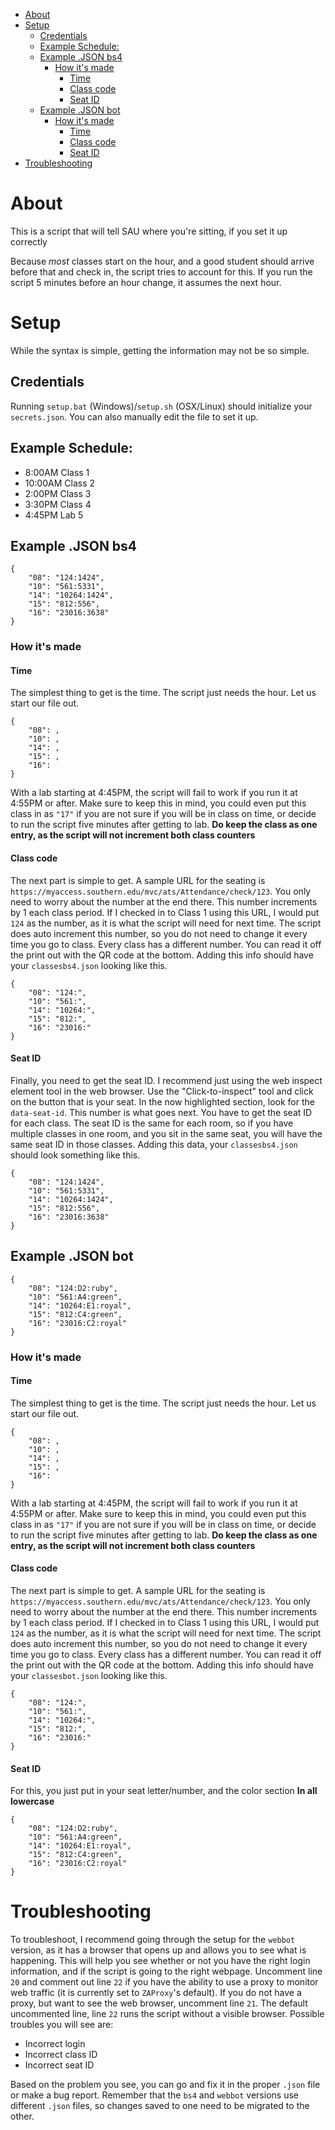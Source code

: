- [About](#about)
- [Setup](#setup)
  - [Credentials](#credentials)
  - [Example Schedule:](#example-schedule)
  - [Example .JSON bs4](#example-json-bs4)
    - [How it's made](#how-its-made)
      - [Time](#time)
      - [Class code](#class-code)
      - [Seat ID](#seat-id)
  - [Example .JSON bot](#example-json-bot)
    - [How it's made](#how-its-made-1)
      - [Time](#time-1)
      - [Class code](#class-code-1)
      - [Seat ID](#seat-id-1)
- [Troubleshooting](#troubleshooting)
# About
This is a script that will tell SAU where you're sitting, if you set it up correctly

Because *most* classes start on the hour, and a good student should arrive before that and check in, the script tries to account for this. If you run the script 5 minutes before an hour change, it assumes the next hour.

# Setup
While the syntax is simple, getting the information may not be so simple.
## Credentials
Running `setup.bat` (Windows)/`setup.sh` (OSX/Linux) should initialize your `secrets.json`. You can also manually edit the file to set it up.
## Example Schedule:
* 8:00AM Class 1
* 10:00AM Class 2
* 2:00PM Class 3
* 3:30PM Class 4
* 4:45PM Lab 5
## Example .JSON bs4
```
{
    "08": "124:1424",
    "10": "561:5331",
    "14": "10264:1424",
    "15": "812:556",
    "16": "23016:3638"
}
```
### How it's made
#### Time
The simplest thing to get is the time. The script just needs the hour. Let us start our file out.
```
{
    "08": ,
    "10": ,
    "14": ,
    "15": ,
    "16": 
}
```
With a lab starting at 4:45PM, the script will fail to work if you run it at 4:55PM or after. Make sure to keep this in mind, you could even put this class in as `"17"` if you are not sure if you will be in class on time, or decide to run the script five minutes after getting to lab. **Do keep the class as one entry, as the script will not increment both class counters**

#### Class code
The next part is simple to get. A sample URL for the seating is `https://myaccess.southern.edu/mvc/ats/Attendance/check/123`. You only need to worry about the number at the end there. This number increments by 1 each class period. If I checked in to Class 1 using this URL, I would put `124` as the number, as it is what the script will need for next time. The script does auto increment this number, so you do not need to change it every time you go to class. Every class has a different number. You can read it off the print out with the QR code at the bottom. Adding this info should have your `classesbs4.json` looking like this.
```
{
    "08": "124:",
    "10": "561:",
    "14": "10264:",
    "15": "812:",
    "16": "23016:"
}
```
#### Seat ID
Finally, you need to get the seat ID. I recommend just using the web inspect element tool in the web browser. Use the "Click-to-inspect" tool and click on the button that is your seat. In the now highlighted section, look for the `data-seat-id`. This number is what goes next. You have to get the seat ID for each class. The seat ID is the same for each room, so if you have multiple classes in one room, and you sit in the same seat, you will have the same seat ID in those classes. Adding this data, your `classesbs4.json` should look something like this.
```
{
    "08": "124:1424",
    "10": "561:5331",
    "14": "10264:1424",
    "15": "812:556",
    "16": "23016:3638"
}
```
## Example .JSON bot
```
{
    "08": "124:D2:ruby",
    "10": "561:A4:green",
    "14": "10264:E1:royal",
    "15": "812:C4:green",
    "16": "23016:C2:royal"
}
```
### How it's made
#### Time
The simplest thing to get is the time. The script just needs the hour. Let us start our file out.
```
{
    "08": ,
    "10": ,
    "14": ,
    "15": ,
    "16": 
}
```
With a lab starting at 4:45PM, the script will fail to work if you run it at 4:55PM or after. Make sure to keep this in mind, you could even put this class in as `"17"` if you are not sure if you will be in class on time, or decide to run the script five minutes after getting to lab. **Do keep the class as one entry, as the script will not increment both class counters**

#### Class code
The next part is simple to get. A sample URL for the seating is `https://myaccess.southern.edu/mvc/ats/Attendance/check/123`. You only need to worry about the number at the end there. This number increments by 1 each class period. If I checked in to Class 1 using this URL, I would put `124` as the number, as it is what the script will need for next time. The script does auto increment this number, so you do not need to change it every time you go to class. Every class has a different number. You can read it off the print out with the QR code at the bottom. Adding this info should have your `classesbot.json` looking like this.
```
{
    "08": "124:",
    "10": "561:",
    "14": "10264:",
    "15": "812:",
    "16": "23016:"
}
```
#### Seat ID
For this, you just put in your seat letter/number, and the color section **In all lowercase**
```
{
    "08": "124:D2:ruby",
    "10": "561:A4:green",
    "14": "10264:E1:royal",
    "15": "812:C4:green",
    "16": "23016:C2:royal"
}
```
# Troubleshooting
To troubleshoot, I recommend going through the setup for the `webbot` version, as it has a browser that opens up and allows you to see what is happening. This will help you see whether or not you have the right login information, and if the script is going to the right webpage. Uncomment line `20` and comment out line `22` if you have the ability to use a proxy to monitor web traffic (it is currently set to `ZAProxy`'s default). If you do not have a proxy, but want to see the web browser, uncomment line `21`. The default uncommented line, line `22` runs the script without a visible browser. Possible troubles you will see are:
* Incorrect login
* Incorrect class ID
* Incorrect seat ID

Based on the problem you see, you can go and fix it in the proper `.json` file or make a bug report. Remember that the `bs4` and `webbot` versions use different `.json` files, so changes saved to one need to be migrated to the other.